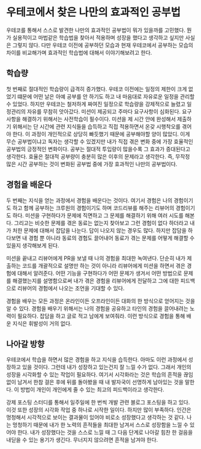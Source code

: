 # 우테코에서 찾은 나만의 효과적인 공부법

우테코를 통해서 스스로 발견한 나만의 효과적인 공부법이 뭐가 있을까를 고민했다. 뭔가 실용적이고 마법같은 학습법을 찾아서 적용하며 성장을 했다고 생각하고 싶지만 사실은 그렇지 않다. 다만 우테코 이전에 공부하던 모습과 현재 우테코에서 공부하는 모습의 차이를 비교해가며 효과적인 학습법에 대해서 이야기해보려고 한다.

## 학습량

첫 번째로 절대적인 학습량이 급격히 증가했다. 우테코 이전에는 일정의 제한이 크게 없었기 떄문에 어떤 날은 아예 공부를 안 하기도 하고 내 마음대로 자유로운 일정을 관리할 수 있었다. 하지만 우테코는 철저하게 짜여진 일정으로 학습량을 강제적으로 늘렸고 일정관리의 자유를 무참히 앗아갔다. 미션이 제공되고 주마다 요구사항이 심화된다. 요구사항을 해결하기 위해서는 사전학습이 필수이다. 미션을 제 시간 안에 완성해서 제출하기 위해서는 단 시간에 관련 지식들을 습득하고 직접 적용하면서 온갖 시행착오를 겪어야 한다. 이 과정이 개인적으로 상당히 빠듯했기 때문에 공부해야할 양이 많았디. 이게 무슨 공부법이냐고 독자는 생각할 수 있겠지만 내가 직접 겪은 변화 중에 가장 효율적인 공부법의 긍정적인 변화이다. 공부는 절대적 투입량이 많을수록 그 효과가 증대된다고 생각한다. 효율은 절대적 공부량이 충분히 많은 이후의 문제라고 생각한다. 즉, 무작정 많은 시간 공부하는 것이 변화된 공부법 중에 가장 효과적인 나만의 공부법이다.

## 경험을 배운다

두 번째는 지식을 얻는 과정에서 경험을 배운다는 것이다. 여기서 경험은 나의 경험이기도 하고 함께 공부하는 크루원의 경험이기도 하며 코드리뷰를 해주는 리뷰어의 경험이기도 하다. 미션을 구현하다가 문제에 직면하고 그 문제를 해결하기 위해 여러 시도를 해본다. 그리고는 비슷한 문제를 겪은 동료는 없는지 찾아보고 그런 경험이 없다 하더라고 내가 처한 문제에 대해서 잡답을 나눈다. 답이 나오지 않는 경우도 많다. 하지만 잡담을 하다보면 내 경험 뿐 아니라 동료의 경험도 끌어내어 동료가 겪는 문제를 어떻게 해결할 수 있을지 생각해보게 된다.

미션을 끝내고 리뷰어에게 PR을 보낼 때 나의 경험을 최대한 녹여낸다. 단순히 내가 제출하는 코드를 개괄적으로 설명만 하는 것이 아니라 리뷰어에게 미션을 하면서 겪은 경험에 대해서 알려준다. 어떤 기능을 구현하다가 어떤 문제가 생겨서 어떤 방법으로 문제를 해결했는지를 설명함으로써 내가 겪은 경험을 리뷰어에게 전달하고 그에 대한 피드백으로 리뷰어의 경험에서 나오는 조언을 기대할 수 있다.

경험을 배우는 모든 과정은 온라인이든 오프라인이든 대화의 한 방식으로 얻어지는 것을 알 수 있다. 경험을 배우기 위해서는 나의 경험을 공유하고 타인의 경험을 끌어내려는 노력이 필요하다. 잡담을 하고 글로 적고 남에게 보여줘라. 이런 방식으로 경험을 통해 배운 지식은 휘발성이 거의 없다.

## 나아갈 방향

우테코에서 학습을 하면서 많은 경험을 하고 지식을 습득한다. 아마도 이런 과정에서 성장하고 있을 것이다. 그런데 내가 성장하고 있는건지 잘 느낄 수가 없다. 그래서 개인의 성장을 시각화할 수 있는 작업이 필요하다. 여기서 시각화라는 것은 학습의 흔적을 끊임없이 남겨서 한참 걸은 후에 뒤를 돌아봤을 때 내 발자국이 선명하게 남아있는 것을 말한다. 이 방법이 개인이 개인에게 줄 수 있는 최고의 피드백이라고 생각한다.

강제 포스팅 스터디를 통해서 일주일에 한 번씩 개발 관련 블로그 포스팅을 하고 있다. 이것 또한 성장의 시각화 작업 중 하나로 시작한 일이다. 하지만 많이 부족하다. 인간은 멍청해서 시각적으로 보이는 결과물이 있어야 비로소 성장했다고 생각하는 것 같다. 나는 멍청하기 때문에 내가 한 노력의 흔적들을 최대한 남겨서 스스로 성장함을 느낄 수 있어야 한다. 내가 성장했다는 것을 스스로 느낄 때 그 다음 단계로 나아갈 힘찬 한 걸음을 내딛을 수 있는 용기가 생긴다. 무너지지 않으려면 흔적을 남겨야 한다.
